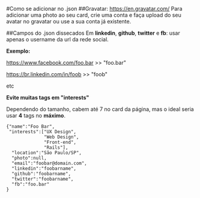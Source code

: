 #Como se adicionar no .json
##Gravatar: https://en.gravatar.com/
Para adicionar uma photo ao seu card, crie uma conta e faça upload do seu avatar no gravatar ou use a sua conta já existente.

##Campos do .json dissecados
Em **linkedin**, **github**, **twitter** e **fb**: usar apenas o username da url da rede social.

**Exemplo:**

https://www.facebook.com/foo.bar >> "foo.bar"

https://br.linkedin.com/in/foob >> "foob"

etc

**Evite muitas tags em "interests"** 

Dependendo do tamanho, cabem até 7 no card da página, mas o ideal seria usar **4** tags no **máximo**.
```
{"name":"Foo Bar",
 "interests":["UX Design",
              "Web Design",
              "Front-end",
              "Rails"],
  "location":"São Paulo/SP",
  "photo":null,
  "email":"foobar@domain.com",
  "linkedin":"foobarname",
  "github":"foobarname",
  "twitter":"foobarname",
  "fb":"foo.bar"
}
```
